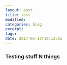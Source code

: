 ```yaml
---
layout: post
title: test
modified:
categories: blog
excerpt:
tags: 
date: 2017-05-13T19:13:01
---
```


### Testing stuff N things
